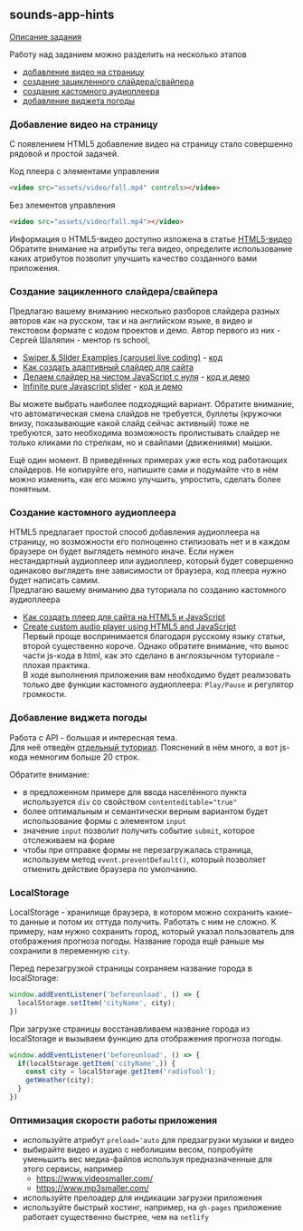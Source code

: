 ## sounds-app-hints

[Описание задания](stage1/tasks/js-projects/sounds-app.md)

Работу над заданием можно разделить на несколько этапов
- [добавление видео на страницу](#Добавление-видео-на-страницу)
- [создание зацикленного слайдера/свайпера](#Создание-зацикленного-слайдерасвайпера)
- [создание кастомного аудиоплеера](#Создание-кастомного-аудиоплеера)
- [добавление виджета погоды](#Добавление-виджета-погоды)


### Добавление видео на страницу
С появлением HTML5 добавление видео на страницу стало совершенно рядовой и простой задачей.  
  
Код плеера с элементами управления
```html
<video src="assets/video/fall.mp4" controls></video>
```
Без элементов управления
```html
<video src="assets/video/fall.mp4"></video>
```
Информация о HTML5-видео доступно изложена в статье [HTML5-видео](https://html5book.ru/html5-video/)  
Обратите внимание на атрибуты тега видео, определите использование каких атрибутов позволит улучшить качество созданного вами приложения.

### Создание зацикленного слайдера/свайпера
Предлагаю вашему вниманию несколько разборов слайдера разных авторов как на русском, так и на английском языке, в видео и текстовом формате с кодом проектов и демо. Автор первого из них - Сергей Шаляпин - ментор rs school, 
- [Swiper & Slider Examples (carousel live coding)](https://youtu.be/rkz6LURkbBw) - [код](https://www.dropbox.com/s/0g5c0qz69keig6s/carusel-swiper.zip?dl=0)
- [Как создать адаптивный слайдер для сайта](https://itchief.ru/javascript/how-to-create-slider)
- [Делаем слайдер на чистом JavaScript с нуля](https://youtu.be/K3E1OfQuJ0Q) - [код и демо](https://github.com/Eremeow138/wayup-slider-js)
- [Infinite pure Javascript slider](https://medium.com/@claudiaconceic/infinite-plain-javascript-slider-click-and-touch-events-540c8bd174f2) - [код и демо](https://codepen.io/cconceicao/pen/PBQawy)

Вы можете выбрать наиболее подходящий вариант. Обратите внимание, что автоматическая смена слайдов не требуется, буллеты (кружочки внизу, показывающие какой слайд сейчас активный) тоже не требуются, зато необходима возможность пролистывать слайдер не только кликами по стрелкам, но и свайпами (движениями) мышки.

Ещё один момент. В приведённых примерах уже есть код работающих слайдеров. Не копируйте его, напишите сами и подумайте что в нём можно изменить, как его можно улучшить, упростить, сделать более понятным.

### Создание кастомного аудиоплеера
HTML5 предлагает простой способ добавления аудиоплеера на страницу, но возможности его полноценно стилизовать нет и в каждом браузере он будет выглядеть немного иначе. Если нужен нестандартный аудиоплеер или аудиоплеер, который будет совершенно одинаково выглядеть вне зависимости от браузера, код плеера нужно будет написать самим.  
Предлагаю вашему вниманию два туториала по созданию кастомного аудиоплеера
- [Как создать плеер для сайта на HTML5 и JavaScript](https://skillbox.ru/media/code/kak_sozdat_pleer_dlya_sayta/)
- [Create custom audio player using HTML5 and JavaScript](http://talkerscode.com/webtricks/create-custom-audio-player-using-html5-and-javascript.php)  
Первый проще воспринимается благодаря русскому языку статьи, второй существенно короче. Однако обратите внимание, что вынос части js-кода в html, как это сделано в англоязычном туториале - плохая практика.  
В ходе выполнения приложения вам необходимо будет реализовать только две функции кастомного аудиоплеера: `Play/Pause` и регулятор громкости.

### Добавление виджета погоды
Работа с API - большая и интересная тема.  
Для неё отведён [отдельный туториал](stage1/tasks/js-projects/weather-hints.md). Пояснений в нём много, а вот js-кода немногим больше 20 строк.  

Обратите внимание:
- в предложенном примере для ввода населённого пункта используется `div` со свойством `contenteditable="true"`  
- более оптимальным и семантически верным вариантом будет использование формы с элементом `input`
- значение `input` позволит получить событие `submit`, которое отслеживаем на форме
- чтобы при отправке формы не перезагружалась страница, используем метод `event.preventDefault()`, который позволяет отменить действие браузера по умолчанию.

### LocalStorage
LocalStorage - хранилище браузера, в котором можно сохранить какие-то данные и потом их оттуда получить. Работать с ним не сложно. К примеру, нам нужно сохранить город, который указал пользователь для отображения прогноза погоды. Название города ещё раньше мы сохранили в переменную `city`.

Перед перезагрузкой страницы сохраняем название города в localStorage: 
```js
window.addEventListener('beforeunload', () => {
  localStorage.setItem('cityName', city);
})
```
При загрузке страницы восстанавливаем название города из localStorage и вызываем функцию дла отображения прогноза погоды.
```js
window.addEventListener('beforeunload', () => {
  if(localStorage.getItem('cityName',)) {
    const city = localStorage.getItem('radioTool');
    getWeather(city);
  }
})
```
### Оптимизация скорости работы приложения
- используйте атрибут `preload='auto` для предзагрузки музыки и видео
- выбирайте видео и аудио с неболишим весом, попробуйте уменьшить вес медиа-файлов используя предназначенные для этого сервисы, например
  - https://www.videosmaller.com/
  - https://www.mp3smaller.com/
- используйте прелоадер для индикации загрузки приложения
- используйте быстрый хостинг, например, на `gh-pages` приложение работает существенно быстрее, чем на `netlify`